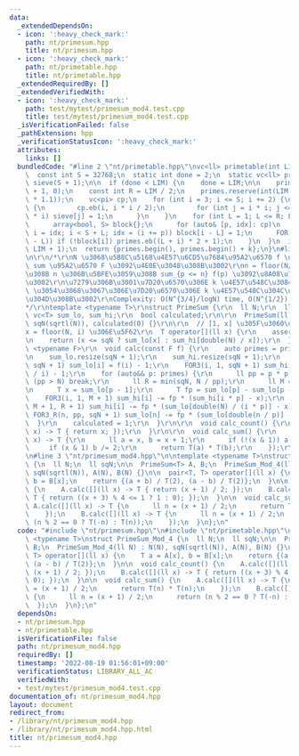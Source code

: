 ```yaml
---
data:
  _extendedDependsOn:
  - icon: ':heavy_check_mark:'
    path: nt/primesum.hpp
    title: nt/primesum.hpp
  - icon: ':heavy_check_mark:'
    path: nt/primetable.hpp
    title: nt/primetable.hpp
  _extendedRequiredBy: []
  _extendedVerifiedWith:
  - icon: ':heavy_check_mark:'
    path: test/mytest/primesum_mod4.test.cpp
    title: test/mytest/primesum_mod4.test.cpp
  _isVerificationFailed: false
  _pathExtension: hpp
  _verificationStatusIcon: ':heavy_check_mark:'
  attributes:
    links: []
  bundledCode: "#line 2 \"nt/primetable.hpp\"\nvc<ll> primetable(int LIM) {\n  ++LIM;\n\
    \  const int S = 32768;\n  static int done = 2;\n  static vc<ll> primes = {2},\
    \ sieve(S + 1);\n\n  if (done < LIM) {\n    done = LIM;\n\n    primes = {2}, sieve.assign(S\
    \ + 1, 0);\n    const int R = LIM / 2;\n    primes.reserve(int(LIM / log(LIM)\
    \ * 1.1));\n    vc<pi> cp;\n    for (int i = 3; i <= S; i += 2) {\n      if (!sieve[i])\
    \ {\n        cp.eb(i, i * i / 2);\n        for (int j = i * i; j <= S; j += 2\
    \ * i) sieve[j] = 1;\n      }\n    }\n    for (int L = 1; L <= R; L += S) {\n\
    \      array<bool, S> block{};\n      for (auto& [p, idx]: cp)\n        for (int\
    \ i = idx; i < S + L; idx = (i += p)) block[i - L] = 1;\n      FOR(i, min(S, R\
    \ - L)) if (!block[i]) primes.eb((L + i) * 2 + 1);\n    }\n  }\n  int k = LB(primes,\
    \ LIM + 1);\n  return {primes.begin(), primes.begin() + k};\n}\n#line 2 \"nt/primesum.hpp\"\
    \n\r\n/*\r\nN \u3068\u5B8C\u5168\u4E57\u6CD5\u7684\u95A2\u6570 f \u306E prefix\
    \ sum \u95A2\u6570 F \u3092\u4E0E\u3048\u308B\u3002\r\nn = floor(N/d) \u3068\u306A\
    \u308B n \u306B\u5BFE\u3059\u308B sum_{p <= n} f(p) \u3092\u8A08\u7B97\u3059\u308B\
    \u3002\r\n\u7279\u306B\u3001\u7D20\u6570\u306E k \u4E57\u548C\u3084\u3001mod m\
    \ \u3054\u3068\u3067\u306E\u7D20\u6570\u306E k \u4E57\u548C\u304C\u8A08\u7B97\u3067\
    \u304D\u308B\u3002\r\nComplexity: O(N^{3/4}/logN) time, O(N^{1/2}) space.\r\n\
    */\r\ntemplate <typename T>\r\nstruct PrimeSum {\r\n  ll N;\r\n  ll sqN;\r\n \
    \ vc<T> sum_lo, sum_hi;\r\n  bool calculated;\r\n\r\n  PrimeSum(ll N) : N(N),\
    \ sqN(sqrtl(N)), calculated(0) {}\r\n\r\n  // [1, x] \u305F\u3060\u3057\u3001\
    x = floor(N, i) \u306E\u5F62\r\n  T operator[](ll x) {\r\n    assert(calculated);\r\
    \n    return (x <= sqN ? sum_lo[x] : sum_hi[double(N) / x]);\r\n  }\r\n\r\n  template\
    \ <typename F>\r\n  void calc(const F f) {\r\n    auto primes = primetable(sqN);\r\
    \n    sum_lo.resize(sqN + 1);\r\n    sum_hi.resize(sqN + 1);\r\n    FOR3(i, 1,\
    \ sqN + 1) sum_lo[i] = f(i) - 1;\r\n    FOR3(i, 1, sqN + 1) sum_hi[i] = f(double(N)\
    \ / i) - 1;\r\n    for (auto&& p: primes) {\r\n      ll pp = p * p;\r\n      if\
    \ (pp > N) break;\r\n      ll R = min(sqN, N / pp);\r\n      ll M = sqN / p;\r\
    \n      T x = sum_lo[p - 1];\r\n      T fp = sum_lo[p] - sum_lo[p - 1];\r\n  \
    \    FOR3(i, 1, M + 1) sum_hi[i] -= fp * (sum_hi[i * p] - x);\r\n      FOR3(i,\
    \ M + 1, R + 1) sum_hi[i] -= fp * (sum_lo[double(N) / (i * p)] - x);\r\n     \
    \ FOR3_R(n, pp, sqN + 1) sum_lo[n] -= fp * (sum_lo[double(n / p)] - x);\r\n  \
    \  }\r\n    calculated = 1;\r\n  }\r\n\r\n  void calc_count() {\r\n    calc([](ll\
    \ x) -> T { return x; });\r\n  }\r\n\r\n  void calc_sum() {\r\n    calc([](ll\
    \ x) -> T {\r\n      ll a = x, b = x + 1;\r\n      if (!(x & 1)) a /= 2;\r\n \
    \     if (x & 1) b /= 2;\r\n      return T(a) * T(b);\r\n    });\r\n  }\r\n};\r\
    \n#line 3 \"nt/primesum_mod4.hpp\"\n\ntemplate <typename T>\nstruct PrimeSum_Mod_4\
    \ {\n  ll N;\n  ll sqN;\n\n  PrimeSum<T> A, B;\n  PrimeSum_Mod_4(ll N) : N(N),\
    \ sqN(sqrtl(N)), A(N), B(N) {}\n\n  pair<T, T> operator[](ll x) {\n    T a = A[x],\
    \ b = B[x];\n    return {(a + b) / T(2), (a - b) / T(2)};\n  }\n\n  void calc_count()\
    \ {\n    A.calc([](ll x) -> T { return (x + 1) / 2; });\n    B.calc([](ll x) ->\
    \ T { return ((x + 3) % 4 <= 1 ? 1 : 0); });\n  }\n\n  void calc_sum() {\n   \
    \ A.calc([](ll x) -> T {\n      ll n = (x + 1) / 2;\n      return T(n) * T(n);\n\
    \    });\n    B.calc([](ll x) -> T {\n      ll n = (x + 1) / 2;\n      return\
    \ (n % 2 == 0 ? T(-n) : T(n));\n    });\n  }\n};\n"
  code: "#include \"nt/primesum.hpp\"\n#include \"nt/primetable.hpp\"\n\ntemplate\
    \ <typename T>\nstruct PrimeSum_Mod_4 {\n  ll N;\n  ll sqN;\n\n  PrimeSum<T> A,\
    \ B;\n  PrimeSum_Mod_4(ll N) : N(N), sqN(sqrtl(N)), A(N), B(N) {}\n\n  pair<T,\
    \ T> operator[](ll x) {\n    T a = A[x], b = B[x];\n    return {(a + b) / T(2),\
    \ (a - b) / T(2)};\n  }\n\n  void calc_count() {\n    A.calc([](ll x) -> T { return\
    \ (x + 1) / 2; });\n    B.calc([](ll x) -> T { return ((x + 3) % 4 <= 1 ? 1 :\
    \ 0); });\n  }\n\n  void calc_sum() {\n    A.calc([](ll x) -> T {\n      ll n\
    \ = (x + 1) / 2;\n      return T(n) * T(n);\n    });\n    B.calc([](ll x) -> T\
    \ {\n      ll n = (x + 1) / 2;\n      return (n % 2 == 0 ? T(-n) : T(n));\n  \
    \  });\n  }\n};\n"
  dependsOn:
  - nt/primesum.hpp
  - nt/primetable.hpp
  isVerificationFile: false
  path: nt/primesum_mod4.hpp
  requiredBy: []
  timestamp: '2022-08-19 01:56:01+09:00'
  verificationStatus: LIBRARY_ALL_AC
  verifiedWith:
  - test/mytest/primesum_mod4.test.cpp
documentation_of: nt/primesum_mod4.hpp
layout: document
redirect_from:
- /library/nt/primesum_mod4.hpp
- /library/nt/primesum_mod4.hpp.html
title: nt/primesum_mod4.hpp
---
```

